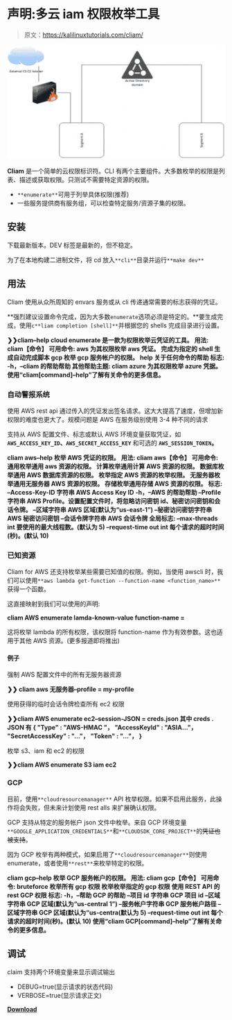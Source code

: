 # 声明:多云 iam 权限枚举工具

> 原文：<https://kalilinuxtutorials.com/cliam/>

[![](img//6a89380d375ea5a160c43bda0a2e2b76.png)](https://blogger.googleusercontent.com/img/b/R29vZ2xl/AVvXsEhVouk4tMNernO88Z3l8VHB_KfZ9_Y-ZjinGsPk5uKka1krFkDWVf3BsixQ2mgYGbxqIvRXnfUr1TLWkvIH49qZvhTwyto77CFm8hd2RwrPhMjQVgGdNQhmCW7pbzrWfqbLXnUBXm0dkJ-mvngtUp7AIsB7SlwBYUBpMqWmcUrEAmAXJLNJXb_9_Pbv/s728/3.png)

**Cliam** 是一个简单的云权限标识符。CLI 有两个主要组件。大多数枚举的权限是列表、描述或获取权限。只测试不需要特定资源的权限。

*   `**enumerate**`可用于列举具体权限(推荐)
*   一些服务提供商有服务组，可以检查特定服务/资源子集的权限。

## 安装

下载最新版本。DEV 标签是最新的，但不稳定。

为了在本地构建二进制文件，将 cd 放入`**cli**`目录并运行`**make dev**`

## 用法

Cliam 使用从众所周知的 envars 服务或从 cli 传递通常需要的标志获得的凭证。

**强烈建议设置命令完成，因为大多数`enumerate`选项必须是特定的。**要生成完成，使用`c**liam completion [shell]**`并根据您的 shells 完成目录进行设置。

**❯❯cliam–help
cloud enumerate 是一款为权限枚举云凭证的工具。
用法:
cliam【命令】
可用命令:
aws 为其权限枚举 aws 凭证。
完成为指定的 shell 生成自动完成脚本
gcp 枚举 gcp 服务帐户的权限。
help 关于任何命令的帮助
标志:
-h，–cliam 的帮助帮助
其他帮助主题:
cliam azure 为其权限枚举 azure 凭据。
使用“cliam[command]–help”了解有关命令的更多信息。**

### 自动警报系统

使用 AWS rest api 通过传入的凭证发出签名请求。这大大提高了速度，但增加新权限的难度也更大了。规模问题是 AWS 在服务级别使用 3-4 种不同的请求

支持从 AWS 配置文件、标志或默认 AWS 环境变量获取凭证，如 **`AWS_ACCESS_KEY_ID`、`AWS_SECRET_ACCESS_KEY`** 和可选的 **`AWS_SESSION_TOKEN`。**

**cliam aws–help
枚举 AWS 凭证的权限。
用法:
cliam aws【命令】
可用命令:
通用枚举通用 aws 资源的权限。
计算枚举通用计算 AWS 资源的权限。
数据库枚举通用 AWS 数据库资源的权限。
枚举指定 AWS 资源的枚举权限。
无服务器枚举通用无服务器 AWS 资源的权限。
存储枚举通用存储 AWS 资源的权限。
标志:
–Access-Key-ID 字符串 AWS Access Key ID
-h，–AWS 的帮助帮助
–Profile 字符串 AWS Profile。设置配置文件时，将忽略访问密钥 id、秘密访问密钥和会话令牌。
–区域字符串 AWS 区域(默认为“us-east-1”)
–秘密访问密钥字符串 AWS 秘密访问密钥
–会话令牌字符串 AWS 会话令牌
全局标志:
–max-threads int 要使用的最大线程数。(默认为 5)
–request-time out int 每个请求的超时时间(秒)。(默认 10)**

### 已知资源

Cliam for AWS 还支持枚举某些需要已知值的权限。例如，当使用 awscli 时，我们可以使用`**aws lambda get-function --function-name <function_name>**`获得一个函数。

这直接映射到我们可以使用的声明:

**cliam AWS enumerate lamda-known-value function-name =**

这将枚举 lambda 的所有权限，该权限将 function-name 作为有效参数。这也适用于其他 AWS 资源。(更多报道即将推出)

#### 例子

强制 AWS 配置文件中的所有无服务器资源

**❯❯ cliam aws 无服务器–profile = my-profile**

使用获得的临时会话令牌检查所有 ec2 权限

**❯❯cliam AWS enumerate ec2–session-JSON = creds.json
其中 creds . JSON 有
{
"Type" : "AWS-HMAC "，
"AccessKeyId" : "ASIA…"，
"SecretAccessKey" : "…"，
"Token" : "…"，
}**

枚举 s3、iam 和 ec2 的权限

**❯❯cliam AWS enumerate S3 iam ec2**

### GCP

目前，使用`**cloudresourcemanager**` API 枚举权限。如果不启用此服务，此操作将会失败，但未来计划使用 rest alls 来扩展确认权限。

GCP 支持从特定的服务帐户 json 文件中枚举。来自 GCP 环境变量`**GOOGLE_APPLICATION_CREDENTIALS**`和`**CLOUDSDK_CORE_PROJECT**`的~~凭证也被支持~~。

因为 GCP 枚举有两种模式，如果启用了`**cloudresourcemanager**`则使用 enumerate，或者使用`**rest**`来枚举特定的权限。

**cliam gcp–help
枚举 GCP 服务帐户的权限。
用法:
cliam gcp【命令】
可用命令:
bruteforce 枚举所有 gcp 权限
枚举枚举指定的 gcp 权限
使用 REST API 的 rest GCP 权限
标志:
-h，–帮助 GCP 的帮助
–项目 id 字符串 GCP 项目 id
–区域字符串 GCP 区域(默认为“us-central 1”)
–服务帐户字符串 GCP 服务帐户路径
–区域字符串 GCP 区域(默认为“us-centra(默认为 5)
–request-time out int 每个请求的超时时间(秒)。(默认 10)
使用“cliam GCP[command]–help”了解有关命令的更多信息。**

## 调试

claim 支持两个环境变量来显示调试输出

*   DEBUG=true(显示请求的状态代码)
*   VERBOSE=true(显示请求正文)

[**Download**](https://github.com/securisec/cliam)